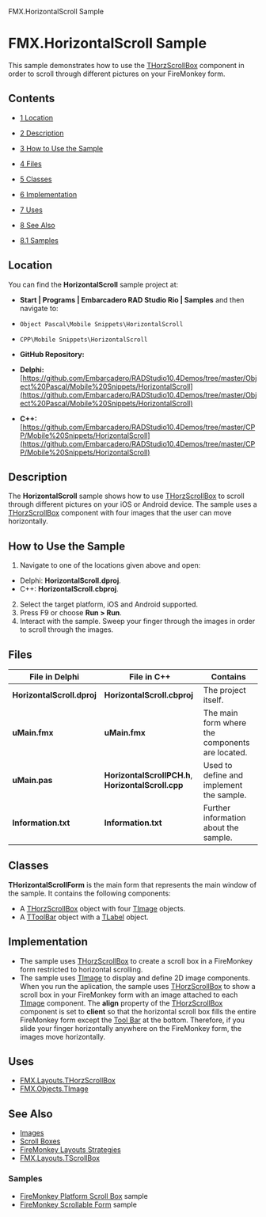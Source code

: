 FMX.HorizontalScroll Sample[]()
# FMX.HorizontalScroll Sample 


This sample demonstrates how to use the [THorzScrollBox](http://docwiki.embarcadero.com/Libraries/en/FMX.Layouts.THorzScrollBox) component in order to scroll through different pictures on your FireMonkey form.
## Contents



* [1 Location](#Location)
* [2 Description](#Description)
* [3 How to Use the Sample](#How_to_Use_the_Sample)
* [4 Files](#Files)
* [5 Classes](#Classes)
* [6 Implementation](#Implementation)
* [7 Uses](#Uses)
* [8 See Also](#See_Also)

* [8.1 Samples](#Samples)


## Location 

You can find the **HorizontalScroll** sample project at:
* **Start | Programs | Embarcadero RAD Studio Rio | Samples** and then navigate to:

* `Object Pascal\Mobile Snippets\HorizontalScroll`
* `CPP\Mobile Snippets\HorizontalScroll`

* **GitHub Repository:**

* **Delphi:**[https://github.com/Embarcadero/RADStudio10.4Demos/tree/master/Object%20Pascal/Mobile%20Snippets/HorizontalScroll](https://github.com/Embarcadero/RADStudio10.4Demos/tree/master/Object%20Pascal/Mobile%20Snippets/HorizontalScroll)
* **C++:**[https://github.com/Embarcadero/RADStudio10.4Demos/tree/master/CPP/Mobile%20Snippets/HorizontalScroll](https://github.com/Embarcadero/RADStudio10.4Demos/tree/master/CPP/Mobile%20Snippets/HorizontalScroll)

## Description 

The **HorizontalScroll** sample shows how to use [THorzScrollBox](http://docwiki.embarcadero.com/Libraries/en/FMX.Layouts.THorzScrollBox) to scroll through different pictures on your iOS or Android device. The sample uses a [THorzScrollBox](http://docwiki.embarcadero.com/Libraries/en/FMX.Layouts.THorzScrollBox) component with four images that the user can move horizontally.
## How to Use the Sample 


1.  Navigate to one of the locations given above and open:

*  Delphi: **HorizontalScroll.dproj**.
*  C++: **HorizontalScroll.cbproj**.

2.  Select the target platform, iOS and Android supported.
3.  Press F9 or choose **Run > Run**.
4.  Interact with the sample. Sweep your finger through the images in order to scroll through the images.

## Files 



|**File in Delphi**        |**File in C++**                                    |**Contains**                                   |
|--------------------------|---------------------------------------------------|-----------------------------------------------|
|**HorizontalScroll.dproj**|**HorizontalScroll.cbproj**                        |The project itself.                            |
|**uMain.fmx**             |**uMain.fmx**                                      |The main form where the components are located.|
|**uMain.pas**             |**HorizontalScrollPCH.h**, **HorizontalScroll.cpp**|Used to define and implement the sample.       |
|**Information.txt**       |**Information.txt**                                |Further information about the sample.          |


## Classes 

**THorizontalScrollForm** is the main form that represents the main window of the sample. It contains the following components:
*  A [THorzScrollBox](http://docwiki.embarcadero.com/Libraries/en/FMX.Layouts.THorzScrollBox) object with four [TImage](http://docwiki.embarcadero.com/Libraries/en/FMX.Objects.TImage) objects.
*  A [TToolBar](http://docwiki.embarcadero.com/Libraries/en/FMX.StdCtrls.TToolBar) object with a [TLabel](http://docwiki.embarcadero.com/Libraries/en/FMX.StdCtrls.TLabel) object.

## Implementation 


*  The sample uses [THorzScrollBox](http://docwiki.embarcadero.com/Libraries/en/FMX.Layouts.TScrollBox) to create a scroll box in a FireMonkey form restricted to horizontal scrolling.
*  The sample uses [TImage](http://docwiki.embarcadero.com/Libraries/en/FMX.Objects.TImage) to display and define 2D image components.
When you run the aplication, the sample uses [THorzScrollBox](http://docwiki.embarcadero.com/Libraries/en/FMX.Layouts.THorzScrollBox) to show a scroll box in your FireMonkey form with an image attached to each [TImage](http://docwiki.embarcadero.com/Libraries/en/FMX.Objects.TImage) component. The **align** property of the [THorzScrollBox](http://docwiki.embarcadero.com/Libraries/en/FMX.Layouts.THorzScrollBox) component is set to **client** so that the horizontal scroll box fills the entire FireMonkey form except the [Tool Bar](http://docwiki.embarcadero.com/Libraries/en/FMX.StdCtrls.TToolBar) at the bottom. Therefore, if you slide your finger horizontally anywhere on the FireMonkey form, the images move horizontally.
## Uses 


* [FMX.Layouts.THorzScrollBox](http://docwiki.embarcadero.com/Libraries/en/FMX.Layouts.THorzScrollBox)
* [FMX.Objects.TImage](http://docwiki.embarcadero.com/Libraries/en/FMX.Objects.TImage)

## See Also 


* [Images](http://docwiki.embarcadero.com/RADStudio/en/Images)
* [Scroll Boxes](http://docwiki.embarcadero.com/RADStudio/en/Scroll_Boxes)
* [FireMonkey Layouts Strategies](http://docwiki.embarcadero.com/RADStudio/en/FireMonkey_Layouts_Strategies)
* [FMX.Layouts.TScrollBox](http://docwiki.embarcadero.com/Libraries/en/FMX.Layouts.TScrollBox)

### Samples 


* [FireMonkey Platform Scroll Box](http://docwiki.embarcadero.com/CodeExamples/en/FMX.PlatformScrollBox_Sample) sample
* [FireMonkey Scrollable Form](http://docwiki.embarcadero.com/CodeExamples/en/FMX.ScrollableForm_Sample) sample





